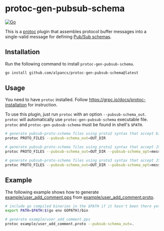 # protoc-gen-pubsub-schema

[![Go](https://github.com/alpancs/protoc-gen-pubsub-schema/actions/workflows/go.yml/badge.svg)](https://github.com/alpancs/protoc-gen-pubsub-schema/actions/workflows/go.yml)

This is a [protoc](https://github.com/protocolbuffers/protobuf) plugin
that assembles protocol buffer messages into a single-valid message for defining [Pub/Sub schemas](https://cloud.google.com/pubsub/docs/schemas).

## Installation

Run the following command to install `protoc-gen-pubsub-schema`.

```sh
go install github.com/alpancs/protoc-gen-pubsub-schema@latest
```

## Usage

You need to have `protoc` installed.
Follow <https://grpc.io/docs/protoc-installation> for instruction.

To use this plugin, just run `protoc` with an option `--pubsub-schema_out`.
`protoc` will automatically use `protoc-gen-pubsub-schema` executable file.
`protoc` and `protoc-gen-pubsub-schema` must be found in shell's `$PATH`.

```sh
# generate pubsub-proto-schema files using proto2 syntax that accept binary message encoding
protoc PROTO_FILES --pubsub-schema_out=OUT_DIR

# generate pubsub-proto-schema files using proto2 syntax that accept JSON message encoding
protoc PROTO_FILES --pubsub-schema_out=OUT_DIR --pubsub-schema_opt=message-encoding=json

# generate pubsub-proto-schema files using proto3 syntax that accept JSON message encoding
protoc PROTO_FILES --pubsub-schema_out=OUT_DIR --pubsub-schema_opt=message-encoding=json --pubsub-schema_opt=schema-syntax=proto3
```

## Example

The following example shows how to generate [example/user_add_comment.pps](example/user_add_comment.pps) from [example/user_add_comment.proto](example/user_add_comment.proto).

```sh
# include go compiled binaries in the $PATH if it hasn't been there yet
export PATH=$PATH:$(go env GOPATH)/bin

# generate example/user_add_comment.pps
protoc example/user_add_comment.proto --pubsub-schema_out=.
```
